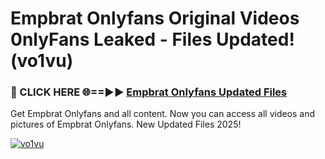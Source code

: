 # Empbrat Onlyfans Original Videos 0nlyFans Leaked - Files Updated! (vo1vu)

<h3>🔴 CLICK HERE 🌐==►► <a href="https://tinyurl.com/x26r9saj" rel="nofollow">Empbrat Onlyfans Updated Files</a></h3>

Get Empbrat Onlyfans and all content. Now you can access all videos and pictures of Empbrat Onlyfans. New Updated Files 2025!

[![vo1vu](https://i.imgur.com/LkgZPqh.gif)](https://tinyurl.com/x26r9saj)
